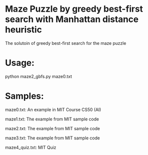 # Maze Puzzle by greedy best-first search with Manhattan distance heuristic

The solutoin of greedy best-first search for the maze puzzle

# Usage:

python maze2_gbfs.py maze0.txt

# Samples:

maze0.txt:  An example in MIT Course CS50 (AI)

maze1.txt:  The example from MIT sample code

maze2.txt:  The example from MIT sample code

maze3.txt:  The example from MIT sample code

maze4_quiz.txt:  MIT Quiz

